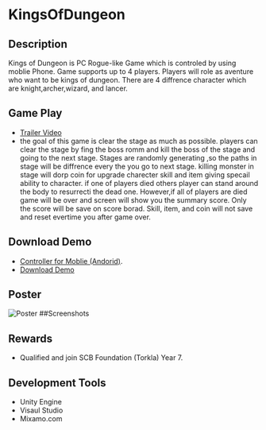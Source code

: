 # KingsOfDungeon
## Description
Kings of Dungeon is PC Rogue-like Game which is controled by using moblie Phone. Game supports up to 4 players. Players will role as aventure who want to be kings  of dungeon. There are 4 diffrence character which are knight,archer,wizard, and lancer.
## Game Play
- [Trailer Video](https://youtu.be/QNtEOHdkUZM) 
- the goal of this game is clear the stage as much as possible.  players can clear the stage by fing the boss romm and kill the boss of the stage and going to the next stage.  Stages are randomly generating ,so the paths in stage will be diffrence  every the you go to next stage. killing monster in stage will dorp coin for upgrade charecter skill and item giving specail ability to character. if one of players died others player can stand around the body to resurrecti the dead one. However,if all of players are died game will be over and screen will show you the summary score. Only the score will be save on score borad. Skill, item, and coin will not save and reset evertime you after game over. 
## Download Demo
- [ Controller for Moblie (Andorid)](https://drive.google.com/file/d/1WyQe8FCqdi0LQp-wVsVBogxeotXabuEY/view?usp=sharing).
- [Download Demo](https://drive.google.com/file/d/1vvwrIh4cFjPe9sXH7D3rbYO5sUhFwsXE/view?usp=sharing)
## Poster
![Poster](/TK7003_KingsOfDungeon.png)
##Screenshots
## Rewards
- Qualified and join SCB Foundation (Torkla) Year 7.
## Development Tools
- Unity Engine 
- Visaul Studio
- Mixamo.com
